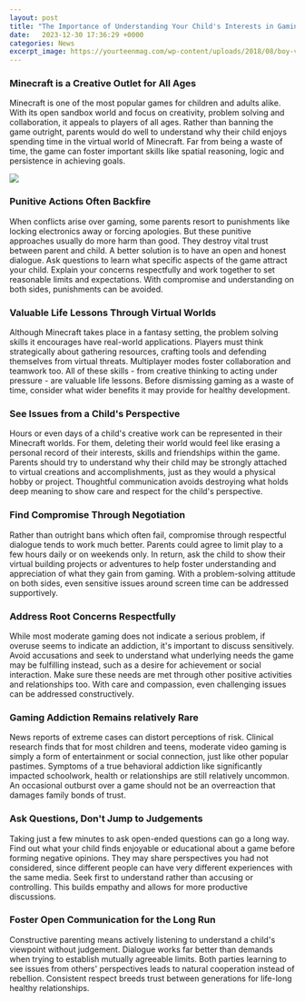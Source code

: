 ```yaml
---
layout: post
title: "The Importance of Understanding Your Child's Interests in Gaming"
date:   2023-12-30 17:36:29 +0000
categories: News
excerpt_image: https://yourteenmag.com/wp-content/uploads/2018/08/boy-video-gaming.jpg
---
```

### Minecraft is a Creative Outlet for All Ages
Minecraft is one of the most popular games for children and adults alike. With its open sandbox world and focus on creativity, problem solving and collaboration, it appeals to players of all ages. Rather than banning the game outright, parents would do well to understand why their child enjoys spending time in the virtual world of Minecraft. Far from being a waste of time, the game can foster important skills like spatial reasoning, logic and persistence in achieving goals.


![](https://yourteenmag.com/wp-content/uploads/2018/08/boy-video-gaming.jpg)
### Punitive Actions Often Backfire
When conflicts arise over gaming, some parents resort to punishments like locking electronics away or forcing apologies. But these punitive approaches usually do more harm than good. They destroy vital trust between parent and child. A better solution is to have an open and honest dialogue. Ask questions to learn what specific aspects of the game attract your child. Explain your concerns respectfully and work together to set reasonable limits and expectations. With compromise and understanding on both sides, punishments can be avoided.

### Valuable Life Lessons Through Virtual Worlds
Although Minecraft takes place in a fantasy setting, the problem solving skills it encourages have real-world applications. Players must think strategically about gathering resources, crafting tools and defending themselves from virtual threats. Multiplayer modes foster collaboration and teamwork too. All of these skills - from creative thinking to acting under pressure - are valuable life lessons. Before dismissing gaming as a waste of time, consider what wider benefits it may provide for healthy development.

### See Issues from a Child's Perspective
Hours or even days of a child's creative work can be represented in their Minecraft worlds. For them, deleting their world would feel like erasing a personal record of their interests, skills and friendships within the game. Parents should try to understand why their child may be strongly attached to virtual creations and accomplishments, just as they would a physical hobby or project. Thoughtful communication avoids destroying what holds deep meaning to show care and respect for the child's perspective.

### Find Compromise Through Negotiation
Rather than outright bans which often fail, compromise through respectful dialogue tends to work much better. Parents could agree to limit play to a few hours daily or on weekends only. In return, ask the child to show their virtual building projects or adventures to help foster understanding and appreciation of what they gain from gaming. With a problem-solving attitude on both sides, even sensitive issues around screen time can be addressed supportively.

### Address Root Concerns Respectfully
While most moderate gaming does not indicate a serious problem, if overuse seems to indicate an addiction, it's important to discuss sensitively. Avoid accusations and seek to understand what underlying needs the game may be fulfilling instead, such as a desire for achievement or social interaction. Make sure these needs are met through other positive activities and relationships too. With care and compassion, even challenging issues can be addressed constructively.

### Gaming Addiction Remains relatively Rare
News reports of extreme cases can distort perceptions of risk. Clinical research finds that for most children and teens, moderate video gaming is simply a form of entertainment or social connection, just like other popular pastimes. Symptoms of a true behavioral addiction like significantly impacted schoolwork, health or relationships are still relatively uncommon. An occasional outburst over a game should not be an overreaction that damages family bonds of trust.

### Ask Questions, Don't Jump to Judgements
Taking just a few minutes to ask open-ended questions can go a long way. Find out what your child finds enjoyable or educational about a game before forming negative opinions. They may share perspectives you had not considered, since different people can have very different experiences with the same media. Seek first to understand rather than accusing or controlling. This builds empathy and allows for more productive discussions.

### Foster Open Communication for the Long Run
Constructive parenting means actively listening to understand a child's viewpoint without judgement. Dialogue works far better than demands when trying to establish mutually agreeable limits. Both parties learning to see issues from others' perspectives leads to natural cooperation instead of rebellion. Consistent respect breeds trust between generations for life-long healthy relationships.
